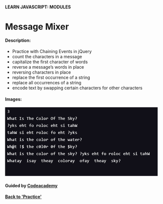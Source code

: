 #### LEARN JAVASCRIPT: MODULES

# Message Mixer

#### Description:
- Practice with Chaining Events in jQuery
- count the characters in a message
- capitalize the first character of words
- reverse a message’s words in place
- reversing characters in place
- replace the first occurrence of a string
- replace all occurrences of a string
- encode text by swapping certain characters for other characters

#### Images:
![MessageMixer](img/MessageMix.png)

#### Guided by [Codeacademy](http://ssqt.co/mQfdNdy)
#### [Back to 'Practice'](https://github.com/soohyeok/Practice)
